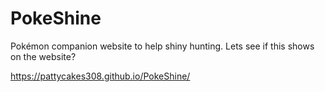 # PokeShine
Pokémon companion website to help shiny hunting.
Lets see if this shows on the website?

https://pattycakes308.github.io/PokeShine/
